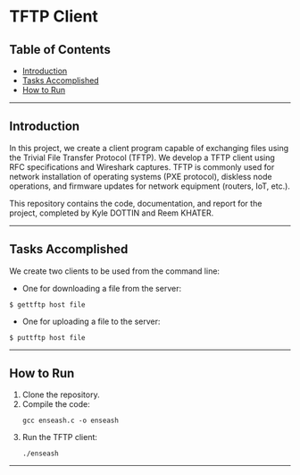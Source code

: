 # TFTP Client

## Table of Contents
- [Introduction](#introduction)
- [Tasks Accomplished](#tasks-accomplished)
- [How to Run](#how-to-tun)

---

## Introduction

In this project, we create a client program capable of exchanging files using the Trivial File Transfer Protocol (TFTP). We develop a TFTP client using RFC specifications and Wireshark captures. TFTP is commonly used for network installation of operating systems (PXE protocol), diskless node operations, and firmware updates for network equipment (routers, IoT, etc.).

This repository contains the code, documentation, and report for the project, completed by Kyle DOTTIN and Reem KHATER. 

---

## Tasks Accomplished

We create two clients to be used from the command line:

- One for downloading a file from the server:
```
$ gettftp host file
```
- One for uploading a file to the server:
```
$ puttftp host file
```

---

## How to Run

1. Clone the repository.
2. Compile the code:
   ```
   gcc enseash.c -o enseash
   ```
3. Run the TFTP client:
   ```
   ./enseash
   ```

---
